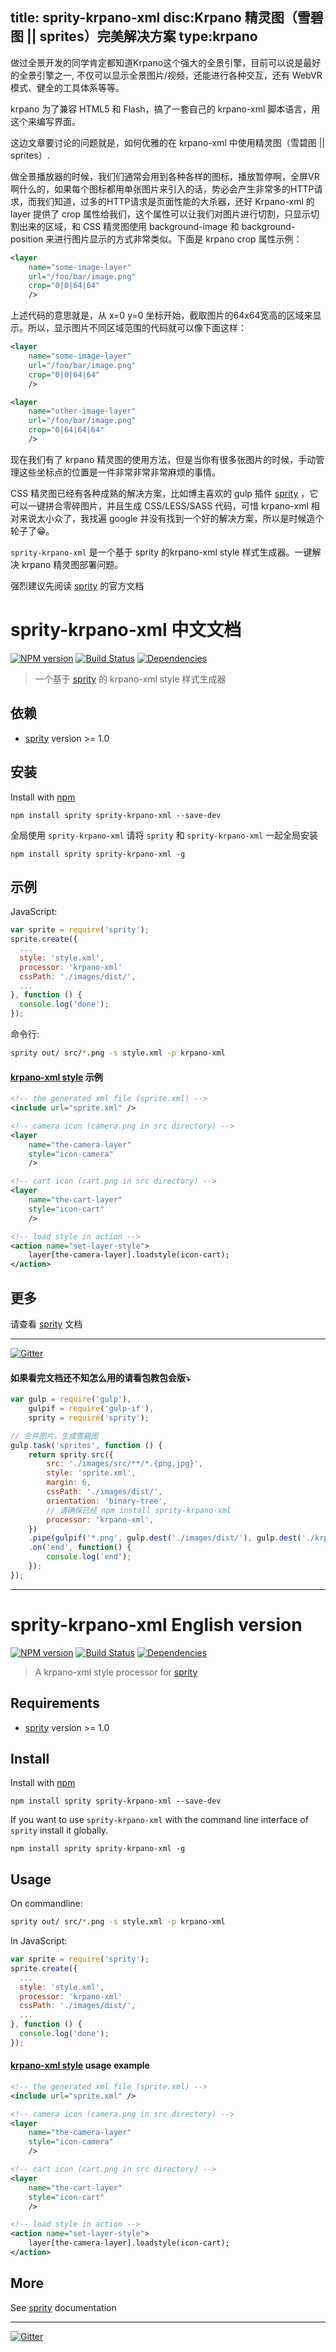 title: sprity-krpano-xml
disc:Krpano 精灵图（雪碧图 || sprites）完美解决方案
type:krpano
-----------

做过全景开发的同学肯定都知道Krpano这个强大的全景引擎，目前可以说是最好的全景引擎之一, 不仅可以显示全景图片/视频，还能进行各种交互，还有 WebVR 模式、健全的工具体系等等。

krpano 为了兼容 HTML5 和 Flash，搞了一套自己的 krpano-xml 脚本语言，用这个来编写界面。

这边文章要讨论的问题就是，如何优雅的在 krpano-xml 中使用精灵图（雪碧图 || sprites）.

做全景播放器的时候，我们们通常会用到各种各样的图标，播放暂停啊，全屏VR啊什么的，如果每个图标都用单张图片来引入的话，势必会产生非常多的HTTP请求，而我们知道，过多的HTTP请求是页面性能的大杀器，还好 Krpano-xml 的 layer 提供了 crop 属性给我们，这个属性可以让我们对图片进行切割，只显示切割出来的区域，和 CSS 精灵图使用 background-image 和 background-position 来进行图片显示的方式非常类似。下面是 krpano crop 属性示例：

```xml
<layer 
	name="some-image-layer"
	url="/foo/bar/image.png"
	crop="0|0|64|64"
	/>
```

上述代码的意思就是，从 x=0 y=0 坐标开始，截取图片的64x64宽高的区域来显示。所以，显示图片不同区域范围的代码就可以像下面这样：


```xml
<layer 
	name="some-image-layer"
	url="/foo/bar/image.png"
	crop="0|0|64|64"
	/>

<layer 
	name="other-image-layer"
	url="/foo/bar/image.png"
	crop="0|64|64|64"
	/>
```

现在我们有了 krpano 精灵图的使用方法，但是当你有很多张图片的时候，手动管理这些坐标点的位置是一件非常非常非常麻烦的事情。

CSS 精灵图已经有各种成熟的解决方案，比如博主喜欢的 gulp 插件 [sprity](https://npmjs.org/package/sprity) ，它可以一键拼合零碎图片，并且生成 CSS/LESS/SASS 代码，可惜 krpano-xml 相对来说太小众了，我找遍 google 并没有找到一个好的解决方案，所以是时候造个轮子了😁。

`sprity-krpano-xml` 是一个基于 sprity 的krpano-xml style 样式生成器。一键解决 krpano 精灵图部署问题。

强烈建议先阅读 [sprity](https://github.com/sprity/sprity) 的官方文档

# sprity-krpano-xml 中文文档

[![NPM version](https://badge.fury.io/js/sprity-krpano-xml.svg)](http://badge.fury.io/js/sprity-krpano-xml) [![Build Status](https://travis-ci.org/JailBreakC/sprity-krpano-xml.svg?branch=master)](https://travis-ci.org/JailBreakC/sprity-krpano-xml) [![Dependencies](https://david-dm.org/JailBreakC/sprity-krpano-xml.svg)](https://david-dm.org/JailBreakC/sprity-krpano-xml)

> 一个基于 [sprity](https://github.com/sprity/sprity) 的 krpano-xml style 样式生成器 

## 依赖

- [sprity](https://npmjs.org/package/sprity) version >= 1.0

## 安装

Install with [npm](https://npmjs.org/package/sprity-krpano-xml)

```
npm install sprity sprity-krpano-xml --save-dev
```
全局使用 `sprity-krpano-xml` 请将 `sprity` 和 `sprity-krpano-xml` 一起全局安装

```
npm install sprity sprity-krpano-xml -g
```

## 示例

JavaScript:

```js
var sprite = require('sprity');
sprite.create({
  ...
  style: 'style.xml',
  processor: 'krpano-xml'
  cssPath: './images/dist/',
  ...
}, function () {
  console.log('done');
});
```

命令行:

```sh
sprity out/ src/*.png -s style.xml -p krpano-xml
```

#### [krpano-xml style](http://krpano.com/docu/xml/#style) 示例

```xml
<!-- the generated xml file (sprite.xml) -->
<include url="sprite.xml" /> 

<!-- camera icon (camera.png in src directory) -->
<layer 
	name="the-camera-layer"
	style="icon-camera"
	/>

<!-- cart icon (cart.png in src directory) -->
<layer 
	name="the-cart-layer"
	style="icon-cart"
	/>

<!-- load style in action -->
<action name="set-layer-style">
	layer[the-camera-layer].loadstyle(icon-cart);
</action>

```


## 更多

请查看 [sprity](https://npmjs.org/package/sprity) 文档

---
[![Gitter](https://badges.gitter.im/Join%20Chat.svg)](https://gitter.im/sprity/sprity?utm_source=badge&utm_medium=badge&utm_campaign=pr-badge)


#### 如果看完文档还不知怎么用的请看包教包会版⤵️

```javascript
var gulp = require('gulp'),
	gulpif = require('gulp-if'),
	sprity = require('sprity');

// 合并图片，生成雪碧图
gulp.task('sprites', function () {
    return sprity.src({
        src: './images/src/**/*.{png,jpg}',
        style: 'sprite.xml',
        margin: 6,
        cssPath: './images/dist/',
        orientation: 'binary-tree',
        // 请确保已经 npm install sprity-krpano-xml
        processor: 'krpano-xml', 
    })
    .pipe(gulpif('*.png', gulp.dest('./images/dist/'), gulp.dest('./krpano/')))
    .on('end', function() {
        console.log('end');
    });
});

```


----------------

# sprity-krpano-xml English version

[![NPM version](https://badge.fury.io/js/sprity-krpano-xml.svg)](http://badge.fury.io/js/sprity-krpano-xml) [![Build Status](https://travis-ci.org/JailBreakC/sprity-krpano-xml.svg?branch=master)](https://travis-ci.org/JailBreakC/sprity-krpano-xml) [![Dependencies](https://david-dm.org/JailBreakC/sprity-krpano-xml.svg)](https://david-dm.org/JailBreakC/sprity-krpano-xml)

> A krpano-xml style processor for [sprity](https://npmjs.org/package/sprity)

## Requirements

- [sprity](https://npmjs.org/package/sprity) version >= 1.0

## Install

Install with [npm](https://npmjs.org/package/sprity-krpano-xml)

```
npm install sprity sprity-krpano-xml --save-dev
```

If you want to use `sprity-krpano-xml` with the command line interface of `sprity` install it globally.

```
npm install sprity sprity-krpano-xml -g
```

## Usage

On commandline:

```sh
sprity out/ src/*.png -s style.xml -p krpano-xml
```

In JavaScript:

```js
var sprite = require('sprity');
sprite.create({
  ...
  style: 'style.xml',
  processor: 'krpano-xml'
  cssPath: './images/dist/',
  ...
}, function () {
  console.log('done');
});
```

#### [krpano-xml style](http://krpano.com/docu/xml/#style) usage example

```xml
<!-- the generated xml file (sprite.xml) -->
<include url="sprite.xml" /> 

<!-- camera icon (camera.png in src directory) -->
<layer 
	name="the-camera-layer"
	style="icon-camera"
	/>

<!-- cart icon (cart.png in src directory) -->
<layer 
	name="the-cart-layer"
	style="icon-cart"
	/>

<!-- load style in action -->
<action name="set-layer-style">
	layer[the-camera-layer].loadstyle(icon-cart);
</action>

```


## More

See [sprity](https://npmjs.org/package/sprity) documentation

---
[![Gitter](https://badges.gitter.im/Join%20Chat.svg)](https://gitter.im/sprity/sprity?utm_source=badge&utm_medium=badge&utm_campaign=pr-badge)